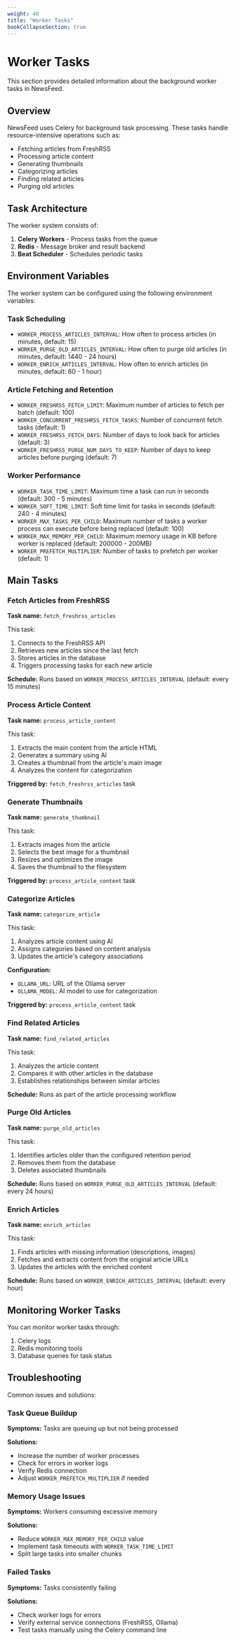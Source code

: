 ```yaml
---
weight: 40
title: "Worker Tasks"
bookCollapseSection: true
---
```


# Worker Tasks

This section provides detailed information about the background worker tasks in NewsFeed.

## Overview

NewsFeed uses Celery for background task processing. These tasks handle resource-intensive operations such as:

- Fetching articles from FreshRSS
- Processing article content
- Generating thumbnails
- Categorizing articles
- Finding related articles
- Purging old articles

## Task Architecture

The worker system consists of:

1. **Celery Workers** - Process tasks from the queue
2. **Redis** - Message broker and result backend
3. **Beat Scheduler** - Schedules periodic tasks

## Environment Variables

The worker system can be configured using the following environment variables:

### Task Scheduling

- `WORKER_PROCESS_ARTICLES_INTERVAL`: How often to process articles (in minutes, default: 15)
- `WORKER_PURGE_OLD_ARTICLES_INTERVAL`: How often to purge old articles (in minutes, default: 1440 - 24 hours)
- `WORKER_ENRICH_ARTICLES_INTERVAL`: How often to enrich articles (in minutes, default: 60 - 1 hour)

### Article Fetching and Retention

- `WORKER_FRESHRSS_FETCH_LIMIT`: Maximum number of articles to fetch per batch (default: 100)
- `WORKER_CONCURRENT_FRESHRSS_FETCH_TASKS`: Number of concurrent fetch tasks (default: 1)
- `WORKER_FRESHRSS_FETCH_DAYS`: Number of days to look back for articles (default: 3)
- `WORKER_FRESHRSS_PURGE_NUM_DAYS_TO_KEEP`: Number of days to keep articles before purging (default: 7)

### Worker Performance

- `WORKER_TASK_TIME_LIMIT`: Maximum time a task can run in seconds (default: 300 - 5 minutes)
- `WORKER_SOFT_TIME_LIMIT`: Soft time limit for tasks in seconds (default: 240 - 4 minutes)
- `WORKER_MAX_TASKS_PER_CHILD`: Maximum number of tasks a worker process can execute before being replaced (default: 100)
- `WORKER_MAX_MEMORY_PER_CHILD`: Maximum memory usage in KB before worker is replaced (default: 200000 - 200MB)
- `WORKER_PREFETCH_MULTIPLIER`: Number of tasks to prefetch per worker (default: 1)

## Main Tasks

### Fetch Articles from FreshRSS

**Task name:** `fetch_freshrss_articles`

This task:
1. Connects to the FreshRSS API
2. Retrieves new articles since the last fetch
3. Stores articles in the database
4. Triggers processing tasks for each new article

**Schedule:** Runs based on `WORKER_PROCESS_ARTICLES_INTERVAL` (default: every 15 minutes)

### Process Article Content

**Task name:** `process_article_content`

This task:
1. Extracts the main content from the article HTML
2. Generates a summary using AI
3. Creates a thumbnail from the article's main image
4. Analyzes the content for categorization

**Triggered by:** `fetch_freshrss_articles` task

### Generate Thumbnails

**Task name:** `generate_thumbnail`

This task:
1. Extracts images from the article
2. Selects the best image for a thumbnail
3. Resizes and optimizes the image
4. Saves the thumbnail to the filesystem

**Triggered by:** `process_article_content` task

### Categorize Articles

**Task name:** `categorize_article`

This task:
1. Analyzes article content using AI
2. Assigns categories based on content analysis
3. Updates the article's category associations

**Configuration:**
- `OLLAMA_URL`: URL of the Ollama server
- `OLLAMA_MODEL`: AI model to use for categorization

**Triggered by:** `process_article_content` task

### Find Related Articles

**Task name:** `find_related_articles`

This task:
1. Analyzes the article content
2. Compares it with other articles in the database
3. Establishes relationships between similar articles

**Schedule:** Runs as part of the article processing workflow

### Purge Old Articles

**Task name:** `purge_old_articles`

This task:
1. Identifies articles older than the configured retention period
2. Removes them from the database
3. Deletes associated thumbnails

**Schedule:** Runs based on `WORKER_PURGE_OLD_ARTICLES_INTERVAL` (default: every 24 hours)

### Enrich Articles

**Task name:** `enrich_articles`

This task:
1. Finds articles with missing information (descriptions, images)
2. Fetches and extracts content from the original article URLs
3. Updates the articles with the enriched content

**Schedule:** Runs based on `WORKER_ENRICH_ARTICLES_INTERVAL` (default: every hour)

## Monitoring Worker Tasks

You can monitor worker tasks through:

1. Celery logs
2. Redis monitoring tools
3. Database queries for task status

## Troubleshooting

Common issues and solutions:

### Task Queue Buildup

**Symptoms:** Tasks are queuing up but not being processed

**Solutions:**
- Increase the number of worker processes
- Check for errors in worker logs
- Verify Redis connection
- Adjust `WORKER_PREFETCH_MULTIPLIER` if needed

### Memory Usage Issues

**Symptoms:** Workers consuming excessive memory

**Solutions:**
- Reduce `WORKER_MAX_MEMORY_PER_CHILD` value
- Implement task timeouts with `WORKER_TASK_TIME_LIMIT`
- Split large tasks into smaller chunks

### Failed Tasks

**Symptoms:** Tasks consistently failing

**Solutions:**
- Check worker logs for errors
- Verify external service connections (FreshRSS, Ollama)
- Test tasks manually using the Celery command line 